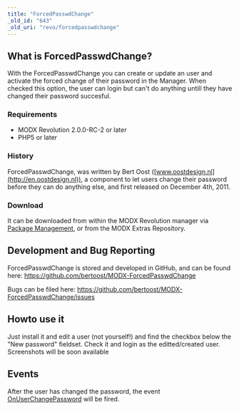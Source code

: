 ```yaml
---
title: "ForcedPasswdChange"
_old_id: "643"
_old_uri: "revo/forcedpasswdchange"
---
```


## What is ForcedPasswdChange?

With the ForcedPasswdChange you can create or update an user and activate the forced change of their password in the Manager. When checked this option, the user can login but can't do anything untill they have changed their password succesful.

### Requirements

- MODX Revolution 2.0.0-RC-2 or later
- PHP5 or later

### History

ForcedPasswdChange, was written by Bert Oost ([www.oostdesign.nl](http://en.oostdesign.nl)), a component to let users change their password before they can do anything else, and first released on December 4th, 2011.

### Download

It can be downloaded from within the MODX Revolution manager via [Package Management](developing-in-modx/advanced-development/package-management "Package Management"), or from the MODX Extras Repository.

## Development and Bug Reporting

ForcedPasswdChange is stored and developed in GitHub, and can be found here: <https://github.com/bertoost/MODX-ForcedPasswdChange>

Bugs can be filed here: <https://github.com/bertoost/MODX-ForcedPasswdChange/issues>

## Howto use it

Just install it and edit a user (not yourself!) and find the checkbox below the "New password" fieldset. Check it and login as the editted/created user.
Screenshots will be soon available

## Events

After the user has changed the password, the event [OnUserChangePassword](http://rtfm.modx.com/display/revolution20/OnUserChangePassword) will be fired.
